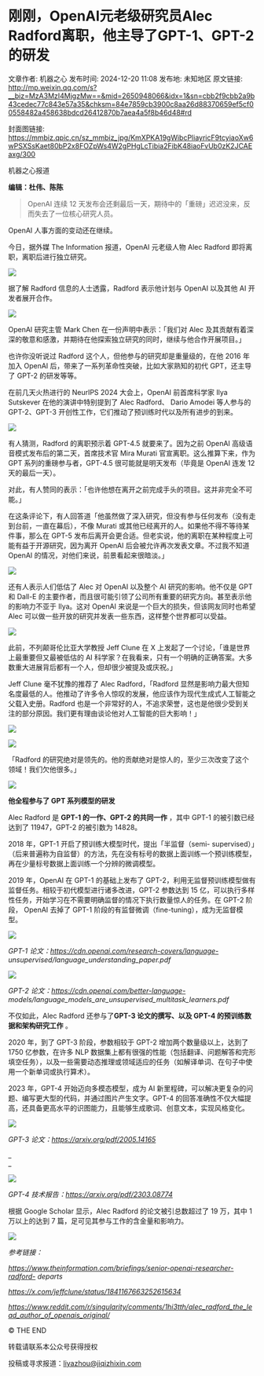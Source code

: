 # 刚刚，OpenAI元老级研究员Alec Radford离职，他主导了GPT-1、GPT-2的研发

文章作者: 机器之心
发布时间: 2024-12-20 11:08
发布地: 未知地区
原文链接: http://mp.weixin.qq.com/s?__biz=MzA3MzI4MjgzMw==&mid=2650948066&idx=1&sn=cbb2f9cbb2a9b43cedec77c843e57a35&chksm=84e7859cb3900c8aa26d88370659ef5cf00558482a458638bdcd26412870b7aea4a5f8b46d48#rd

封面图链接: https://mmbiz.qpic.cn/sz_mmbiz_jpg/KmXPKA19gWibcPliayricF9tcyiaoXw6wPSXSsKaet80bP2x8FOZpWs4W2gPHgLcTibia2FibK48iaoFvUb0zK2JCAEaxg/300

机器之心报道

**编辑：杜伟、陈陈**

> OpenAI 连续 12 天发布会还剩最后一天，期待中的「重磅」迟迟没来，反而失去了一位核心研究人员。

  

OpenAI 人事方面的变动还在继续。

  

今日，据外媒 The Information 报道，OpenAI 元老级人物 Alec Radford 即将离职，离职后进行独立研究。

  

![](https://mmbiz.qpic.cn/sz_mmbiz_png/KmXPKA19gWibcPliayricF9tcyiaoXw6wPSXfSdElfMjKAjqVFpkf7FnAHnb2QEppXkRNNcuITKpvPicIdB839ibAPSw/640?wx_fmt=png&from=appmsg)

  

据了解 Radford 信息的人士透露，Radford 表示他计划与 OpenAI 以及其他 AI 开发者展开合作。

  

![](https://mmbiz.qpic.cn/sz_mmbiz_png/KmXPKA19gWibcPliayricF9tcyiaoXw6wPSXaaF1Yr2I1PxUbvc8cVWqA07fIKWGLdDrD4PFkib2GP7tIvNibh1KYFjw/640?wx_fmt=png&from=appmsg)

  

OpenAI 研究主管 Mark Chen 在一份声明中表示：「我们对 Alec
及其贡献有着深深的敬意和感激，并期待在他探索独立研究的同时，继续与他合作开展项目。」

  

也许你没听说过 Radford 这个人，但他参与的研究却是重量级的，在他 2016 年加入 OpenAI 后，带来了一系列革命性突破，比如大家熟知的初代
GPT，还主导了 GPT-2 的研发等等。

  

在前几天火热进行的 NeurIPS 2024 大会上，OpenAI 前首席科学家 Ilya Sutskever 在他的演讲中特别提到了 Alec
Radford、 Dario Amodei 等人参与的 GPT-2、GPT-3 开创性工作，它们推动了预训练时代以及所有进步的到来。

  

![](https://mmbiz.qpic.cn/sz_mmbiz_png/KmXPKA19gWibcPliayricF9tcyiaoXw6wPSXBPejNDTicibaC8EjVwhRRr88w3ZRbicoLoXjNa8MaymjibH9CLWmOjmUgw/640?wx_fmt=png&from=appmsg)

  

有人猜测，Radford 的离职预示着 GPT-4.5 就要来了。因为之前 OpenAI 高级语音模式发布后的第二天，首席技术官 Mira Murati
官宣离职。这么推算下来，作为 GPT 系列的重磅参与者，GPT-4.5 很可能就是明天发布（毕竟是 OpenAI 连发 12 天的最后一天）。

  

对此，有人赞同的表示：「也许他想在离开之前完成手头的项目。这并非完全不可能。」

  

在这条评论下，有人回答道「他虽然做了深入研究，但没有参与任何发布（没有走到台前，一直在幕后），不像 Murati
或其他已经离开的人。如果他不得不等待某件事，那么在 GPT-5 发布后离开会更合适。但老实说，他的离职在某种程度上可能有益于开源研究，因为离开 OpenAI
后会被允许再次发表文章。不过我不知道 OpenAI 的情况，对他们来说，前景看起来很暗淡。」

  

![](https://mmbiz.qpic.cn/sz_mmbiz_png/KmXPKA19gWibcPliayricF9tcyiaoXw6wPSXXQJG4e5VcpHk1k5qwv7QKzKKIAhE4oNjbtEEricPcvRefick74jLctHQ/640?wx_fmt=png&from=appmsg)

  

还有人表示人们低估了 Alec 对 OpenAI 以及整个 AI 研究的影响。他不仅是 GPT 和 Dall-E
的主要作者，而且很可能引领了公司所有重要的研究方向。甚至表示他的影响力不亚于 Ilya。这对 OpenAI 来说是一个巨大的损失，但该网友同时也希望
Alec 可以做一些开放的研究并发表一些东西，这样整个世界都可以受益。

  

![](https://mmbiz.qpic.cn/sz_mmbiz_png/KmXPKA19gWibcPliayricF9tcyiaoXw6wPSXslIEY19tpbyX5lib4DBRxLqNxTNFYbrfvxtpT8QSbIQ4bHcI7SKCAgw/640?wx_fmt=png&from=appmsg)

  

此前，不列颠哥伦比亚大学教授 Jeff Clune 在 X 上发起了一个讨论，「谁是世界上最重要但又最被低估的 AI
科学家？在我看来，只有一个明确的正确答案。大多数重大进展背后都有一个人，但却很少被提及或庆祝。」

  

Jeff Clune 毫不犹豫的推荐了 Alec Radford，「Radford
显然是影响力最大但知名度最低的人。他推动了许多令人惊叹的发展，他应该作为现代生成式人工智能之父载入史册。Radford
也是一个非常好的人，不追求荣誉，这也是他很少受到关注的部分原因。我们更有理由谈论他对人工智能的巨大影响！」

  

![](https://mmbiz.qpic.cn/sz_mmbiz_png/KmXPKA19gWibcPliayricF9tcyiaoXw6wPSXZeHZsUZpvy1rPicNUcqUq7xoBF37pfT2Lia6Xqmxb2OLUFp8DLkpibdhw/640?wx_fmt=png&from=appmsg)

  

![](https://mmbiz.qpic.cn/sz_mmbiz_png/KmXPKA19gWibcPliayricF9tcyiaoXw6wPSXBo8ydYAicdlVlYsxFhlmgRBeuaKLKRFyKYxZVO7b18McrswlwP6v0zA/640?wx_fmt=png&from=appmsg)

  

「Radford 的研究绝对是领先的。他的贡献绝对是惊人的，至少三次改变了这个领域！我们欠他很多。」

  

![](https://mmbiz.qpic.cn/sz_mmbiz_png/KmXPKA19gWibcPliayricF9tcyiaoXw6wPSXRZVNaiauS8LVXJRsCia7bcvRVFjscwnZArmtSKfqibicugA2ibn3icicibQ5mw/640?wx_fmt=png&from=appmsg)

  

**他全程参与了 GPT 系列模型的研发**

  

Alec Radford 是 **GPT-1 的一作、GPT-2 的共同一作** ，其中 GPT-1 的被引数已经达到了 11947，GPT-2 的被引数为
14828。

  

2018 年，GPT-1 开启了预训练大模型时代，提出「半监督（semi-
supervised）」（后来普遍称为自监督）的方法，先在没有标号的数据上面训练一个预训练模型，再在少量标号数据上面训练一个分辨的微调模型。

  

2019 年，OpenAI 在 GPT-1 的基础上发布了 GPT-2，利用无监督预训练模型做有监督任务。相较于初代模型进行诸多改进，GPT-2 参数达到
15 亿，可以执行多样性任务，开始学习在不需要明确监督的情况下执行数量惊人的任务。在 GPT-2 阶段， OpenAI 去掉了 GPT-1
阶段的有监督微调（fine-tuning），成为无监督模型。

  

![](https://mmbiz.qpic.cn/sz_mmbiz_png/KmXPKA19gWibcPliayricF9tcyiaoXw6wPSX0IZdOx7sRlmvqY5l26HddPibhJAViaGfXNJIwbG6icnBs4OdE2SlSIrpw/640?wx_fmt=png&from=appmsg)

 _GPT-1 论文：https://cdn.openai.com/research-covers/language-
unsupervised/language_understanding_paper.pdf_

  

![](https://mmbiz.qpic.cn/sz_mmbiz_png/KmXPKA19gWibcPliayricF9tcyiaoXw6wPSXWJU79vW6ickbX6F3Z9qaq7ehTX08hJHx2DXuOM3RBuToFQCCSLwQiczA/640?wx_fmt=png&from=appmsg)

 _GPT-2 论文：https://cdn.openai.com/better-language-
models/language_models_are_unsupervised_multitask_learners.pdf_

  

不仅如此，Alec Radford 还参与了**GPT-3 论文的撰写、以及 GPT-4 的预训练数据和架构研究工作** 。

  

2020 年，到了 GPT-3 阶段，参数相较于 GPT-2 增加两个数量级以上，达到了 1750 亿参数，在许多 NLP
数据集上都有很强的性能（包括翻译、问题解答和完形填空任务），以及一些需要动态推理或领域适应的任务（如解译单词、在句子中使用一个新单词或执行算术）。

  

2023 年，GPT-4 开始迈向多模态模型，成为 AI 新里程碑，可以解决更复杂的问题、编写更大型的代码，并通过图片产生文字。GPT-4
的回答准确性不仅大幅提高，还具备更高水平的识图能力，且能够生成歌词、创意文本，实现风格变化。

  

![](https://mmbiz.qpic.cn/sz_mmbiz_png/KmXPKA19gWibcPliayricF9tcyiaoXw6wPSXAGa77IKwpSNMkemLwpgwh7dFum0ibAFIKE6PLm1RYkQNueqFPkpEjgw/640?wx_fmt=png&from=appmsg)

 _GPT-3 论文：https://arxiv.org/pdf/2005.14165_

 _  
_

_![](https://mmbiz.qpic.cn/sz_mmbiz_png/KmXPKA19gWibcPliayricF9tcyiaoXw6wPSXzxBe77HTR3uTFGPEHeYmFFwZmyqljtmNAd8yw8f8zTMV02NdNzGEfA/640?wx_fmt=png&from=appmsg)_

_GPT-4 技术报告：https://arxiv.org/pdf/2303.08774_

  

根据 Google Scholar 显示，Alec Radford 的论文被引总数超过了 19 万，其中 1 万以上的达到 7
篇，足可见其参与工作的含金量和影响力。

  

![](https://mmbiz.qpic.cn/sz_mmbiz_png/KmXPKA19gWibcPliayricF9tcyiaoXw6wPSXwHVjP2XiclkeZ2sPdWFuDknQDlvibExACAZT3B0NgSRczPQkke68XcRQ/640?wx_fmt=png&from=appmsg)

  

 _参考链接：_

 _https://www.theinformation.com/briefings/senior-openai-researcher-radford-
departs_

 _https://x.com/jeffclune/status/1841167663252615634_

_https://www.reddit.com/r/singularity/comments/1hi3tth/alec_radford_the_lead_author_of_openais_original/_

  

© THE END

转载请联系本公众号获得授权

投稿或寻求报道：liyazhou@jiqizhixin.com

